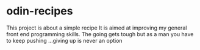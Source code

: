 # odin-recipes
This project is about a simple recipe It is aimed at improving my general front end programming skills.
The going gets tough but as a man you have to keep pushing ...giving up is never an option
